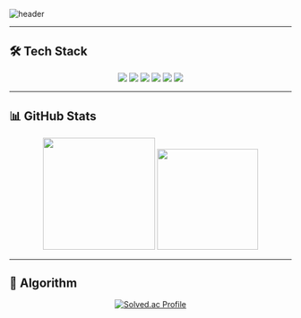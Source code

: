 <!-- 헤더 -->
![header](https://capsule-render.vercel.app/api?type=waving&color=auto&height=300&section=header&text=tomchaccom&fontSize=90&animation=fadeIn&fontAlignY=38&desc=Welcome%20to%20my%20GitHub%20Profile!&descAlignY=51&descAlign=62)

---

## 🛠️ Tech Stack
<p align="center">
  <img src="https://img.shields.io/badge/java-%23007396.svg?&style=for-the-badge&logo=java&logoColor=white" />
  <img src="https://img.shields.io/badge/python-%233776AB.svg?&style=for-the-badge&logo=python&logoColor=white" />
  <img src="https://img.shields.io/badge/spring-%236DB33F.svg?&style=for-the-badge&logo=spring&logoColor=white" />
  <img src="https://img.shields.io/badge/Spring Boot-%236DB33F.svg?&style=for-the-badge&logo=springboot&logoColor=white" />
  <img src="https://img.shields.io/badge/mysql-%234479A1.svg?&style=for-the-badge&logo=mysql&logoColor=white" />
  <img src="https://img.shields.io/badge/amazon aws-%23232F3E.svg?&style=for-the-badge&logo=amazonaws&logoColor=white" />
</p>

---

## 📊 GitHub Stats
<p align="center">
  <img src="https://github-readme-stats.vercel.app/api?username=tomchaccom&show_icons=true&theme=radical&show=reviews,prs_merged,prs_merged_percentage" height="200em"/>
  <img src="https://github-readme-stats.vercel.app/api/top-langs/?username=tomchaccom&layout=compact&theme=radical" height="180em"/>
</p>

---

## 🎯 Algorithm
<p align="center">
  <a href="https://solved.ac/tomchaccom">
    <img src="http://mazassumnida.wtf/api/v2/generate_badge?boj=tomchaccom" alt="Solved.ac Profile"/>
  </a>
</p>
